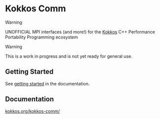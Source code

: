 # Kokkos Comm

> [!WARNING]
> UNOFFICIAL MPI interfaces (and more!) for the [Kokkos](https://github.com/kokkos/kokkos) C++ Performance Portability Programming ecosystem

> [!WARNING]
> This is a work in progress and is not yet ready for general use.

## Getting Started

See [getting started](https://kokkos.org/kokkos-comm/usage/getting_started.html) in the documentation.

## Documentation

[kokkos.org/kokkos-comm/](https://kokkos.org/kokkos-comm/)
